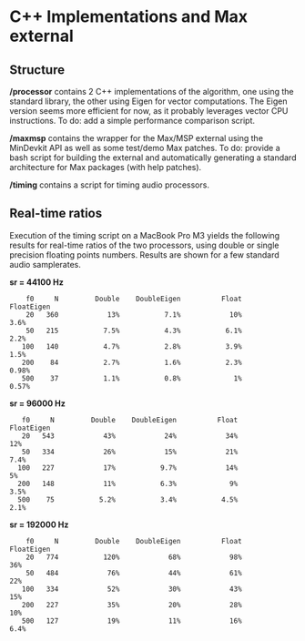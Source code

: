 # C++ Implementations and Max external

## Structure

**/processor** contains 2 C++ implementations of the algorithm, one using the standard library, the other using Eigen for vector computations. The Eigen version seems more efficient for now, as it probably leverages vector CPU instructions. To do: add a simple performance comparison script.

**/maxmsp** contains the wrapper for the Max/MSP external using the MinDevkit API as well as some test/demo Max patches. To do: provide a bash script for building the external and automatically generating a standard architecture for Max packages (with help patches).

**/timing** contains a script for timing audio processors.

## Real-time ratios

Execution of the timing script on a MacBook Pro M3 yields the following results for real-time ratios of the two processors, using double or single precision floating points numbers. Results are shown for a few standard audio samplerates.

**sr = 44100 Hz**

        f0     N         Double    DoubleEigen          Float     FloatEigen
        20   360            13%           7.1%            10%           3.6%
        50   215           7.5%           4.3%           6.1%           2.2%
       100   140           4.7%           2.8%           3.9%           1.5%
       200    84           2.7%           1.6%           2.3%          0.98%
       500    37           1.1%           0.8%             1%          0.57%

**sr = 96000 Hz**

       f0     N         Double    DoubleEigen          Float     FloatEigen
       20   543            43%            24%            34%            12%
       50   334            26%            15%            21%           7.4%
      100   227            17%           9.7%            14%             5%
      200   148            11%           6.3%             9%           3.5%
      500    75           5.2%           3.4%           4.5%           2.1%

**sr = 192000 Hz**

        f0     N         Double    DoubleEigen          Float     FloatEigen
        20   774           120%            68%            98%            36%
        50   484            76%            44%            61%            22%
       100   334            52%            30%            43%            15%
       200   227            35%            20%            28%            10%
       500   127            19%            11%            16%           6.4%